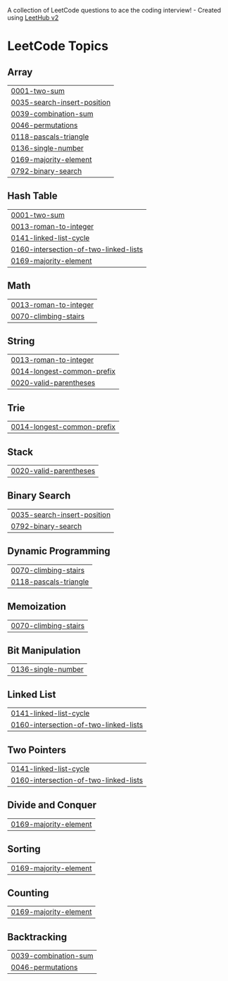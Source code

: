 A collection of LeetCode questions to ace the coding interview! - Created using [LeetHub v2](https://github.com/arunbhardwaj/LeetHub-2.0)
<!---LeetCode Topics Start-->
# LeetCode Topics
## Array
|  |
| ------- |
| [0001-two-sum](https://github.com/Kaansahn/LeetCode_Solutions/tree/master/0001-two-sum) |
| [0035-search-insert-position](https://github.com/Kaansahn/LeetCode_Solutions/tree/master/0035-search-insert-position) |
| [0039-combination-sum](https://github.com/Kaansahn/LeetCode_Solutions/tree/master/0039-combination-sum) |
| [0046-permutations](https://github.com/Kaansahn/LeetCode_Solutions/tree/master/0046-permutations) |
| [0118-pascals-triangle](https://github.com/Kaansahn/LeetCode_Solutions/tree/master/0118-pascals-triangle) |
| [0136-single-number](https://github.com/Kaansahn/LeetCode_Solutions/tree/master/0136-single-number) |
| [0169-majority-element](https://github.com/Kaansahn/LeetCode_Solutions/tree/master/0169-majority-element) |
| [0792-binary-search](https://github.com/Kaansahn/LeetCode_Solutions/tree/master/0792-binary-search) |
## Hash Table
|  |
| ------- |
| [0001-two-sum](https://github.com/Kaansahn/LeetCode_Solutions/tree/master/0001-two-sum) |
| [0013-roman-to-integer](https://github.com/Kaansahn/LeetCode_Solutions/tree/master/0013-roman-to-integer) |
| [0141-linked-list-cycle](https://github.com/Kaansahn/LeetCode_Solutions/tree/master/0141-linked-list-cycle) |
| [0160-intersection-of-two-linked-lists](https://github.com/Kaansahn/LeetCode_Solutions/tree/master/0160-intersection-of-two-linked-lists) |
| [0169-majority-element](https://github.com/Kaansahn/LeetCode_Solutions/tree/master/0169-majority-element) |
## Math
|  |
| ------- |
| [0013-roman-to-integer](https://github.com/Kaansahn/LeetCode_Solutions/tree/master/0013-roman-to-integer) |
| [0070-climbing-stairs](https://github.com/Kaansahn/LeetCode_Solutions/tree/master/0070-climbing-stairs) |
## String
|  |
| ------- |
| [0013-roman-to-integer](https://github.com/Kaansahn/LeetCode_Solutions/tree/master/0013-roman-to-integer) |
| [0014-longest-common-prefix](https://github.com/Kaansahn/LeetCode_Solutions/tree/master/0014-longest-common-prefix) |
| [0020-valid-parentheses](https://github.com/Kaansahn/LeetCode_Solutions/tree/master/0020-valid-parentheses) |
## Trie
|  |
| ------- |
| [0014-longest-common-prefix](https://github.com/Kaansahn/LeetCode_Solutions/tree/master/0014-longest-common-prefix) |
## Stack
|  |
| ------- |
| [0020-valid-parentheses](https://github.com/Kaansahn/LeetCode_Solutions/tree/master/0020-valid-parentheses) |
## Binary Search
|  |
| ------- |
| [0035-search-insert-position](https://github.com/Kaansahn/LeetCode_Solutions/tree/master/0035-search-insert-position) |
| [0792-binary-search](https://github.com/Kaansahn/LeetCode_Solutions/tree/master/0792-binary-search) |
## Dynamic Programming
|  |
| ------- |
| [0070-climbing-stairs](https://github.com/Kaansahn/LeetCode_Solutions/tree/master/0070-climbing-stairs) |
| [0118-pascals-triangle](https://github.com/Kaansahn/LeetCode_Solutions/tree/master/0118-pascals-triangle) |
## Memoization
|  |
| ------- |
| [0070-climbing-stairs](https://github.com/Kaansahn/LeetCode_Solutions/tree/master/0070-climbing-stairs) |
## Bit Manipulation
|  |
| ------- |
| [0136-single-number](https://github.com/Kaansahn/LeetCode_Solutions/tree/master/0136-single-number) |
## Linked List
|  |
| ------- |
| [0141-linked-list-cycle](https://github.com/Kaansahn/LeetCode_Solutions/tree/master/0141-linked-list-cycle) |
| [0160-intersection-of-two-linked-lists](https://github.com/Kaansahn/LeetCode_Solutions/tree/master/0160-intersection-of-two-linked-lists) |
## Two Pointers
|  |
| ------- |
| [0141-linked-list-cycle](https://github.com/Kaansahn/LeetCode_Solutions/tree/master/0141-linked-list-cycle) |
| [0160-intersection-of-two-linked-lists](https://github.com/Kaansahn/LeetCode_Solutions/tree/master/0160-intersection-of-two-linked-lists) |
## Divide and Conquer
|  |
| ------- |
| [0169-majority-element](https://github.com/Kaansahn/LeetCode_Solutions/tree/master/0169-majority-element) |
## Sorting
|  |
| ------- |
| [0169-majority-element](https://github.com/Kaansahn/LeetCode_Solutions/tree/master/0169-majority-element) |
## Counting
|  |
| ------- |
| [0169-majority-element](https://github.com/Kaansahn/LeetCode_Solutions/tree/master/0169-majority-element) |
## Backtracking
|  |
| ------- |
| [0039-combination-sum](https://github.com/Kaansahn/LeetCode_Solutions/tree/master/0039-combination-sum) |
| [0046-permutations](https://github.com/Kaansahn/LeetCode_Solutions/tree/master/0046-permutations) |
<!---LeetCode Topics End-->